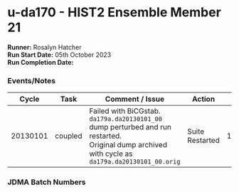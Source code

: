 # u-da170 - HIST2 Ensemble Member 21

**Runner:**  Rosalyn Hatcher  
**Run Start Date:**  05th October 2023  
**Run Completion Date:** 

### Events/Notes

| Cycle | Task | Comment / Issue | Action | Date |
| ---   | ---  | ---             | ---    | ---  |
| 20130101   | coupled  |  Failed with BiCGstab.  <br>`da179a.da20130101_00` dump perturbed and run restarted. <br>Original dump archived with cycle as `da179a.da20130101_00.orig`  |  Suite Restarted   |  18.01.24  |


### JDMA Batch Numbers

